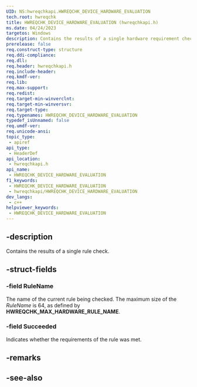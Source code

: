 ```yaml
---
UID: NS:hwreqchkapi.HWREQCHK_DEVICE_HARDWARE_EVALUATION
tech.root: hwreqchk
title: HWREQCHK_DEVICE_HARDWARE_EVALUATION (hwreqchkapi.h)
ms.date: 04/24/2023
targetos: Windows
description: Contains the results of a single hardware requirement check.
prerelease: false
req.construct-type: structure
req.ddi-compliance: 
req.dll: 
req.header: hwreqchkapi.h
req.include-header: 
req.kmdf-ver: 
req.lib: 
req.max-support: 
req.redist: 
req.target-min-winverclnt: 
req.target-min-winversvr: 
req.target-type: 
req.typenames: HWREQCHK_DEVICE_HARDWARE_EVALUATION
typedef_isUnnamed: false
req.umdf-ver: 
req.unicode-ansi: 
topic_type:
 - apiref
api_type:
 - HeaderDef
api_location:
 - hwreqchkapi.h
api_name:
 - HWREQCHK_DEVICE_HARDWARE_EVALUATION
f1_keywords:
 - HWREQCHK_DEVICE_HARDWARE_EVALUATION
 - hwreqchkapi/HWREQCHK_DEVICE_HARDWARE_EVALUATION
dev_langs:
 - c++
helpviewer_keywords:
 - HWREQCHK_DEVICE_HARDWARE_EVALUATION
---
```


## -description

Contains the results of a single rule check.

## -struct-fields

### -field RuleName

The name of the current rule being checked. The maximum size of the *RuleName* is 64, as defined by **HWREQCHK_MAX_HARDWARE_RULE_NAME**.

### -field Succeeded

Indicates whether the requirements of the rule was met.

## -remarks

## -see-also
